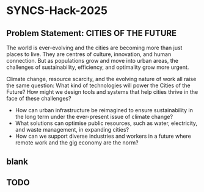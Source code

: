 # SYNCS-Hack-2025

## Problem Statement: CITIES OF THE FUTURE

The world is ever-evolving and the cities are becoming more than just places to live. They are centres of culture, innovation, and human connection. But as populations grow and move into urban areas, the challenges of sustainability, efficiency, and optimality grow more urgent.

Climate change, resource scarcity, and the evolving nature of work all raise the same question: What kind of technologies will power the Cities of the Future? How might we design tools and systems that help cities thrive in the face of these challenges?
 
- How can urban infrastructure be reimagined to ensure sustainability in the long term under the ever-present issue of climate change?
- What solutions can optimise public resources, such as water, electricity, and waste management, in expanding cities?
- How can we support diverse industries and workers in a future where remote work and the gig economy are the norm?

## blank

## TODO